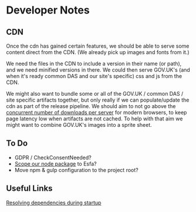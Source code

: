 # Developer Notes

## CDN

Once the cdn has gained certain features, we should be able to serve some content direct from the CDN. (We already pick up images and fonts from it.)

We need the files in the CDN to include a version in their name (or path), and we need minified versions in there. We could then serve GOV.UK's (and when it's ready common DAS and our site's specific) css and js from the CDN.

We might also want to bundle some or all of the GOV.UK / common DAS / site specific artifacts together, but only really if we can populate/update the cdn as part of the release pipeline. We should aim to not go above the [concurrent number of downloads per server](https://stackoverflow.com/questions/985431/max-parallel-http-connections-in-a-browser) for modern browsers, to keep page latency low when artifacts are not cached. To help with that aim we might want to combine GOV.UK's images into a sprite sheet.

## To Do

* GDPR / CheckConsentNeeded?
* [Scope our node package](https://docs.npmjs.com/misc/scope) to Esfa?
* Move npm & gulp configuration to the project root?

## Useful Links

[Resolving dependencies during startup](https://stackoverflow.com/questions/32459670/resolving-instances-with-asp-net-core-di)